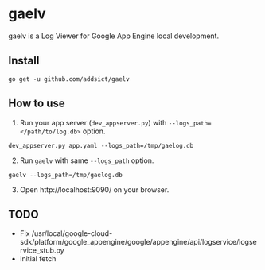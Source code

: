 # gaelv
gaelv is a Log Viewer for Google App Engine local development.

## Install
```
go get -u github.com/addsict/gaelv
```

## How to use

1. Run your app server (`dev_appserver.py`) with `--logs_path=</path/to/log.db>` option.
```
dev_appserver.py app.yaml --logs_path=/tmp/gaelog.db
```

2. Run `gaelv` with same `--logs_path` option.
```
gaelv --logs_path=/tmp/gaelog.db
```

3. Open http://localhost:9090/ on your browser.

## TODO

* Fix /usr/local/google-cloud-sdk/platform/google_appengine/google/appengine/api/logservice/logservice_stub.py
* initial fetch
